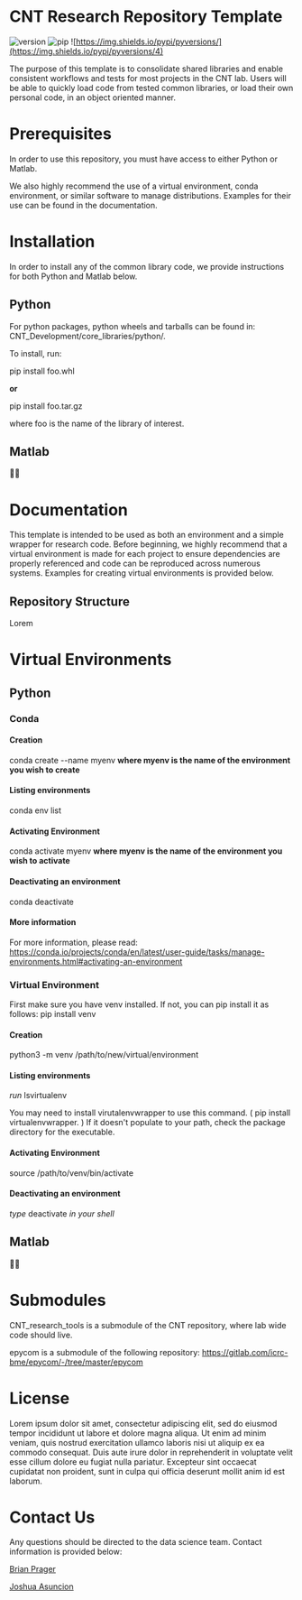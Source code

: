 CNT Research Repository Template
================
![version](https://img.shields.io/badge/version-0.2.1-blue)
![pip](https://img.shields.io/pypi/v/pip.svg)
![https://img.shields.io/pypi/pyversions/](https://img.shields.io/pypi/pyversions/4)

The purpose of this template is to consolidate shared libraries and enable consistent workflows and tests for most projects in the CNT lab. Users will be able to quickly load code from tested common libraries, or load their own personal code, in an object oriented manner.

# Prerequisites
In order to use this repository, you must have access to either Python or Matlab. 

We also highly recommend the use of a virtual environment, conda environment, or similar software to manage distributions. Examples for their use can be found in the documentation.

# Installation

In order to install any of the common library code, we provide instructions for both Python and Matlab below.

## Python
For python packages, python wheels and tarballs can be found in: CNT_Development/core_libraries/python/.

To install, run:

pip install foo.whl

**or**

pip install foo.tar.gz

where foo is the name of the library of interest.

## Matlab

:woman_shrugging:

# Documentation
This template is intended to be used as both an environment and a simple wrapper for research code. Before beginning, we highly recommend that a virtual environment is made for each project to ensure dependencies are properly referenced and code can be reproduced across numerous systems. Examples for creating virtual environments is provided below.

## Repository Structure
Lorem

# Virtual Environments

## Python

### Conda

#### Creation
conda create --name myenv **where myenv is the name of the environment you wish to create**

#### Listing environments
conda env list

#### Activating Environment
conda activate myenv **where myenv is the name of the environment you wish to activate**

#### Deactivating an environment
conda deactivate

#### More information
For more information, please read: https://conda.io/projects/conda/en/latest/user-guide/tasks/manage-environments.html#activating-an-environment

### Virtual Environment

First make sure you have venv installed. If not, you can pip install it as follows: pip install venv

#### Creation
python3 -m venv /path/to/new/virtual/environment

#### Listing environments
*run* lsvirtualenv

You may need to install virutalenvwrapper to use this command. ( pip install virtualenvwrapper. ) If it doesn't populate to your path, check the package directory for the executable.

#### Activating Environment
source /path/to/venv/bin/activate

#### Deactivating an environment
*type* deactivate *in your shell*

## Matlab

🤷‍♂️

# Submodules
CNT_research_tools is a submodule of the CNT repository, where lab wide code should live.

epycom is a submodule of the following repository: https://gitlab.com/icrc-bme/epycom/-/tree/master/epycom

# License
Lorem ipsum dolor sit amet, consectetur adipiscing elit, sed do eiusmod tempor incididunt ut labore et dolore magna aliqua. Ut enim ad minim veniam, quis nostrud exercitation ullamco laboris nisi ut aliquip ex ea commodo consequat. Duis aute irure dolor in reprehenderit in voluptate velit esse cillum dolore eu fugiat nulla pariatur. Excepteur sint occaecat cupidatat non proident, sunt in culpa qui officia deserunt mollit anim id est laborum.

# Contact Us
Any questions should be directed to the data science team. Contact information is provided below:

[Brian Prager](mailto:bjprager@seas.upenn.edu)

[Joshua Asuncion](mailto:asuncion@seas.upenn.edu)

